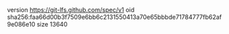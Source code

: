 version https://git-lfs.github.com/spec/v1
oid sha256:faa66d00b3f7509e6bb6c2131550413a70e65bbbde71784777fb62af9e086e10
size 13640

